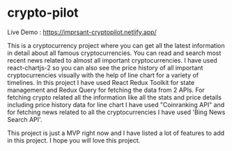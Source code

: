 # crypto-pilot
Live Demo : https://imprsant-cryptopilot.netlify.app/

This is a cryptocurrency project where you can get all the latest information in detail about all famous cryptocurrencies.
You can read and search most recent news related to almost all important cryptocurrencies.
I have used react-chartjs-2 so you can also see the price history of all important cryptocurrencies visually with the help of line chart for a variety of timelines.
In this project I have used React Redux Toolkit for state management and Redux Query for fetching the data from 2 APIs.
For fetching crypto related all the information like all the stats and price details including price history data for line chart I have used "Coinranking API" and for fetching
news related to all the cryptocurrencies I have used 'Bing News Search API'.

This project is just a MVP right now and I have listed a lot of features to add in this project.
I hope you will love this project.

